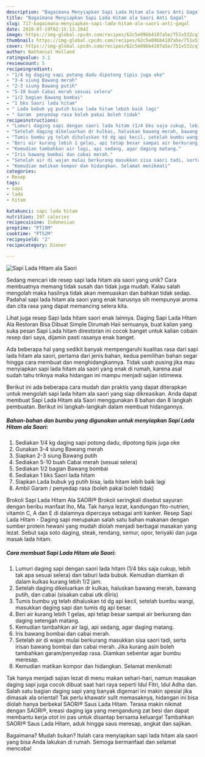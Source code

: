 ```yaml
---
description: "Bagaimana Menyiapkan Sapi Lada Hitam ala Saori Anti Gagal"
title: "Bagaimana Menyiapkan Sapi Lada Hitam ala Saori Anti Gagal"
slug: 717-bagaimana-menyiapkan-sapi-lada-hitam-ala-saori-anti-gagal
date: 2020-07-19T02:15:13.204Z
image: https://img-global.cpcdn.com/recipes/62c5e09bb4107a5e/751x532cq70/sapi-lada-hitam-ala-saori-foto-resep-utama.jpg
thumbnail: https://img-global.cpcdn.com/recipes/62c5e09bb4107a5e/751x532cq70/sapi-lada-hitam-ala-saori-foto-resep-utama.jpg
cover: https://img-global.cpcdn.com/recipes/62c5e09bb4107a5e/751x532cq70/sapi-lada-hitam-ala-saori-foto-resep-utama.jpg
author: Nathaniel Holland
ratingvalue: 3.1
reviewcount: 5
recipeingredient:
- "1/4 kg daging sapi potong dadu dipotong tipis juga oke"
- "3-4 siung Bawang merah"
- "2-3 siung Bawang putih"
- "5-10 buah Cabai merah sesuai selera"
- "1/2 bagian Bawang bombai"
- "1 bks Saori lada hitam"
- " Lada bubuk yg putih bisa lada hitam lebih baik lagi"
- " Garam  penyedap rasa boleh pakai boleh tidak"
recipeinstructions:
- "Lumuri daging sapi dengan saori lada hitam (1/4 bks saja cukup, lebih tak apa sesuai selera) dan taburi lada bubuk. Kemudian diamkan di dalam kulkas kurang lebih 1/2 jam."
- "Setelah daging dikeluarkan dr kulkas, haluskan bawang merah, bawang putih, dan cabai (sisakan cabai utk diiris)"
- "Tumis bumbu yg telah dihaluskan td dg api kecil, setelah bumbu wangi, masukkan daging sapi dan tumis dg api besar."
- "Beri air kurang lebih 1 gelas, api tetap besar sampai air berkurang dan daging setengah matang."
- "Kemudian tambahkan air lagi, api sedang, agar daging matang."
- "Iris bawang bombai dan cabai merah."
- "Setelah air di wajan mulai berkurang masukkan sisa saori tadi, serta irisan bawang bombai dan cabai merah. Jika kurang asin boleh tambahkan garam/penyedap rasa. Diamkan sebentar agar bumbu meresap."
- "Kemudian matikan kompor dan hidangkan. Selamat menikmati"
categories:
- Resep
tags:
- sapi
- lada
- hitam

katakunci: sapi lada hitam 
nutrition: 197 calories
recipecuisine: Indonesian
preptime: "PT19M"
cooktime: "PT52M"
recipeyield: "2"
recipecategory: Dinner

---
```



![Sapi Lada Hitam ala Saori](https://img-global.cpcdn.com/recipes/62c5e09bb4107a5e/751x532cq70/sapi-lada-hitam-ala-saori-foto-resep-utama.jpg)

Sedang mencari ide resep sapi lada hitam ala saori yang unik? Cara membuatnya memang tidak susah dan tidak juga mudah. Kalau salah mengolah maka hasilnya tidak akan memuaskan dan bahkan tidak sedap. Padahal sapi lada hitam ala saori yang enak harusnya sih mempunyai aroma dan cita rasa yang dapat memancing selera kita.

Lihat juga resep Sapi lada hitam saori enak lainnya. Daging Sapi Lada Hitam Ala Restoran Bisa Dibuat Simple Dirumah Haii semuanya, buat kalian yang suka pesan Sapi Lada hitam direstoran ini cocok banget untuk kalian cobain resep dari saya, dijamin pasti rasanya enak banget.

Ada beberapa hal yang sedikit banyak mempengaruhi kualitas rasa dari sapi lada hitam ala saori, pertama dari jenis bahan, kedua pemilihan bahan segar hingga cara membuat dan menghidangkannya. Tidak usah pusing jika mau menyiapkan sapi lada hitam ala saori yang enak di rumah, karena asal sudah tahu triknya maka hidangan ini mampu menjadi sajian istimewa.


Berikut ini ada beberapa cara mudah dan praktis yang dapat diterapkan untuk mengolah sapi lada hitam ala saori yang siap dikreasikan. Anda dapat membuat Sapi Lada Hitam ala Saori menggunakan 8 bahan dan 8 langkah pembuatan. Berikut ini langkah-langkah dalam membuat hidangannya.

<!--inarticleads1-->

##### Bahan-bahan dan bumbu yang digunakan untuk menyiapkan Sapi Lada Hitam ala Saori:

1. Sediakan 1/4 kg daging sapi potong dadu, dipotong tipis juga oke
1. Gunakan 3-4 siung Bawang merah
1. Siapkan 2-3 siung Bawang putih
1. Sediakan 5-10 buah Cabai merah (sesuai selera)
1. Sediakan 1/2 bagian Bawang bombai
1. Sediakan 1 bks Saori lada hitam
1. Siapkan  Lada bubuk yg putih bisa, lada hitam lebih baik lagi
1. Ambil  Garam / penyedap rasa (boleh pakai boleh tidak)


Brokoli Sapi Lada Hitam Ala SAORI® Brokoli seringkali disebut sayuran dengan beribu manfaat lho, Ma. Tak hanya lezat, kandungan fito-nutrien, vitamin C, A dan E di dalamnya dipercaya sebagai anti kanker. Resep Sapi Lada Hitam - Daging sapi merupakan salah satu bahan makanan dengan sumber protein hewani yang mudah diolah menjadi berbagai masakan yang lezat. Sebut saja soto daging, steak, rendang, semur, opor, teriyaki dan juga masak lada hitam. 

<!--inarticleads2-->

##### Cara membuat Sapi Lada Hitam ala Saori:

1. Lumuri daging sapi dengan saori lada hitam (1/4 bks saja cukup, lebih tak apa sesuai selera) dan taburi lada bubuk. Kemudian diamkan di dalam kulkas kurang lebih 1/2 jam.
1. Setelah daging dikeluarkan dr kulkas, haluskan bawang merah, bawang putih, dan cabai (sisakan cabai utk diiris)
1. Tumis bumbu yg telah dihaluskan td dg api kecil, setelah bumbu wangi, masukkan daging sapi dan tumis dg api besar.
1. Beri air kurang lebih 1 gelas, api tetap besar sampai air berkurang dan daging setengah matang.
1. Kemudian tambahkan air lagi, api sedang, agar daging matang.
1. Iris bawang bombai dan cabai merah.
1. Setelah air di wajan mulai berkurang masukkan sisa saori tadi, serta irisan bawang bombai dan cabai merah. Jika kurang asin boleh tambahkan garam/penyedap rasa. Diamkan sebentar agar bumbu meresap.
1. Kemudian matikan kompor dan hidangkan. Selamat menikmati


Tak hanya menjadi sajian lezat di menu makan sehari-hari, namun masakan daging sapi juga cocok dibuat saat hari raya seperti Idul Fitri, Idul Adha dan. Salah satu bagian daging sapi yang banyak digemari ini makin spesial jika dimasak ala oriental! Tak perlu khawatir sulit memasaknya, hidangan ini bisa diolah hanya berbekal SAORI® Saus Lada Hitam. Terasa makin nikmat dengan SAORI®, kreasi daging iga yang mengandung zat besi dan dapat membantu kerja otot ini pas untuk disantap bersama keluarga! Tambahkan SAORI® Saus Lada Hitam, aduk hingga saus meresap, angkat dan sajikan. 

Bagaimana? Mudah bukan? Itulah cara menyiapkan sapi lada hitam ala saori yang bisa Anda lakukan di rumah. Semoga bermanfaat dan selamat mencoba!
